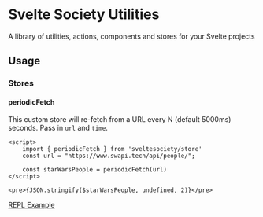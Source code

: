 # Svelte Society Utilities

A library of utilities, actions, components and stores for your Svelte projects

## Usage

### Stores

#### periodicFetch

This custom store will re-fetch from a URL every N (default 5000ms) seconds. Pass in `url` and `time`.
```svelte
<script>
	import { periodicFetch } from 'sveltesociety/store'
	const url = "https://www.swapi.tech/api/people/";
	
	const starWarsPeople = periodicFetch(url)
</script>

<pre>{JSON.stringify($starWarsPeople, undefined, 2)}</pre>
```

[REPL Example](https://svelte.dev/repl/c491ee1fd52c401baf9fe1fa5e6e3adc?version=3.44.2)